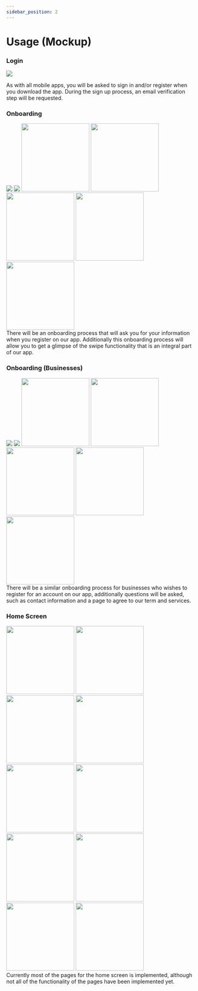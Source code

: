 ```yaml
---
sidebar_position: 2
---
```


# Usage (Mockup)


### Login

<p style={{margin: "2vh 0px 2vh 0px", clear: "both"}}>
<img className="mockup" src="/img/mockup/login.png"/> 

As with all mobile apps, you will be asked to sign in and/or register when you download the app. During the sign up process, an email verification step will be requested.
</p>

<div style={{clear: "both"}}> </div>

### Onboarding

<img className="mockup" src="/img/mockup/user_type.png"/> 
<img className="mockup" src="/img/mockup/setup_login.png"/> 
<img className="mockup" width="180vw" src="/img/mockup/setup_profile.png"/> 
<img className="mockup" width="180vw" src="/img/mockup/setup_swipe.png"/> 
<img className="mockup" width="180vw" src="/img/mockup/setup_style.png"/> 
<img className="mockup" width="180vw" src="/img/mockup/setup_size.png"/> 
<img className="mockup" width="180vw" src="/img/mockup/setup_done.png"/> 

<div className="mockup-p">
There will be an onboarding process that will ask you for your information when you register on our app. Additionally this onboarding process will allow you to get a glimpse of the swipe functionality that is an integral part of our app.
</div>

<div style={{clear: "both"}}> </div>


### Onboarding (Businesses)

<img className="mockup" src="/img/mockup/user_type.png"/> 
<img className="mockup" src="/img/mockup/setup_login_b.png"/> 
<img className="mockup" width="180vw" src="/img/mockup/setup_profile_b.png"/> 
<img className="mockup" width="180vw" src="/img/mockup/setup_style_b.png"/> 
<img className="mockup" width="180vw" src="/img/mockup/setup_contact_b.png"/> 
<img className="mockup" width="180vw" src="/img/mockup/setup_verify_b.png"/> 
<img className="mockup" width="180vw" src="/img/mockup/setup_done_b.png"/> 

<div className="mockup-p">
There will be a similar onboarding process for businesses who wishes to register for an account on our app, additionally questions will be asked, such as contact information and a page to agree to our term and services. 
</div>

<div style={{clear: "both"}}> </div>

### Home Screen

<img className="mockup" width="180vw" src="/img/mockup/home.png"/> 
<img className="mockup" width="180vw" src="/img/mockup/home_swipe.png"/> 
<img className="mockup" width="180vw" src="/img/mockup/item_info.png"/> 
<img className="mockup" width="180vw" src="/img/mockup/search.png"/> 
<img className="mockup" width="180vw" src="/img/mockup/filtered_search.png"/> 
<img className="mockup" width="180vw" src="/img/mockup/upload.png"/> 
<img className="mockup" width="180vw" src="/img/mockup/msg_list.png"/> 
<img className="mockup" width="180vw" src="/img/mockup/msg_chat.png"/> 
<img className="mockup" width="180vw" src="/img/mockup/profile.png"/> 
<img className="mockup" width="180vw" src="/img/mockup/settings.png"/> 

<div className="mockup-p">
Currently most of the pages for the home screen is implemented, although not all of the functionality of the pages have been implemented yet.
</div>

<div style={{clear: "both"}}> </div>

